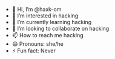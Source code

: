 - 👋 Hi, I’m @haxk-om
- 👀 I’m interested in hacking 
- 🌱 I’m currently learning hacking 
- 💞️ I’m looking to collaborate on hacking 
- 📫 How to reach me hacking 
- 😄 Pronouns: she/he
- ⚡ Fun fact: Never

<!---
haxk-om/haxk-om is a ✨ special ✨ repository because its `README.md` (this file) appears on your GitHub profile.
You can click the Preview link to take a look at your changes.
--->
